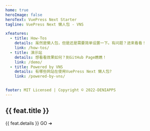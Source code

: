 ```yaml
---
home: true
heroImage: false
heroText: VuePress Next Starter
tagline: VuePress Next 懒人包 - VNS

xfeatures:
  - title: How-Tos
    details: 虽然是懒人包，但是还是需要简单设置一下。有问题？进来看看！
    link: /how-tos/
  - title: 演示站
    details: 想看看效果如何？到GitHub Page瞧瞧！
    link: /demo/
  - title: Powered by VNS
    details: 有哪些网站在使用VuePress Next 懒人包?
    link: /powered-by-vns/


footer: MIT Licensed | Copyright © 2022-DENIAPPS
---
```


<div class="features">
  <div class="feature" v-for="feat in $page.frontmatter.xfeatures">
    <h2><a v-bind:href="$withBase(feat.link)">{{ feat.title }}</a></h2>
    <p>{{ feat.details }} <a v-bind:href="$withBase(feat.link)">GO &#10132;</a></p>
  </div>
</div>